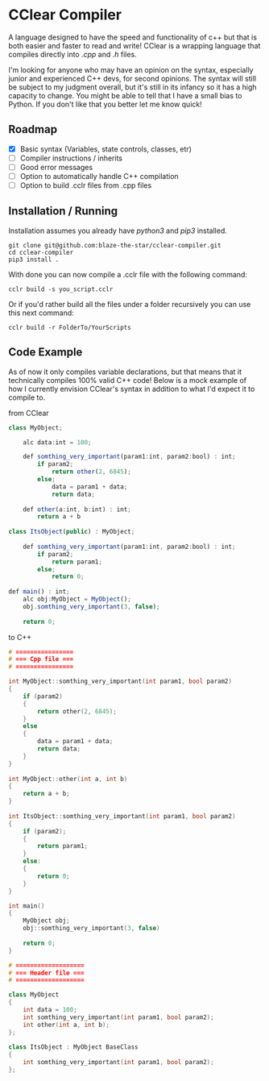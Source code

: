# CClear Compiler
A language designed to have the speed and functionality of c++ but that is both easier and faster to read and write! CClear is a wrapping language that compiles directly into *.cpp* and *.h* files.

I'm looking for anyone who may have an opinion on the syntax, especially junior and experienced C++ devs, for second opinions. The syntax will still be subject to my judgment overall, but it's still in its infancy so it has a high capacity to change. You might be able to tell that I have a small bias to Python. If you don't like that you better let me know quick!

## Roadmap

- [X] Basic syntax (Variables, state controls, classes, etr)
- [ ] Compiler instructions / inherits
- [ ] Good error messages
- [ ] Option to automatically handle C++ compilation
- [ ] Option to build .cclr files from .cpp files

## Installation / Running

Installation assumes you already have *python3* and *pip3* installed.
```
git clone git@github.com:blaze-the-star/cclear-compiler.git
cd cclear-compiler
pip3 install .
```
With done you can now compile a .cclr file with the following command:
```
cclr build -s you_script.cclr
```
Or if you'd rather build all the files under a folder recursively you can use this next command:
```
cclr build -r FolderTo/YourScripts
```

## Code Example

As of now it only compiles variable declarations, but that means that it technically compiles 100% valid C++ code! Below is a mock example of how I currently envision CClear's syntax in addition to what I'd expect it to compile to.

from CClear
```js
class MyObject;

	alc data:int = 100;

	def somthing_very_important(param1:int, param2:bool) : int;
		if param2;
			return other(2, 6845);
		else;
			data = param1 + data;
			return data;
			
	def other(a:int, b:int) : int;
		return a + b
			
class ItsObject(public) : MyObject;
			
	def somthing_very_important(param1:int, param2:bool) : int;
		if param2;
			return param1;
		else;
			return 0;
			
def main() : int;
	alc obj:MyObject = MyObject();
	obj.somthing_very_important(3, false);
	
	return 0;
```

to C++
```cpp
# ================
# === Cpp file ===
# ================

int MyObject::somthing_very_important(int param1, bool param2)
{
	if (param2)
	{
		return other(2, 6845);
	}
	else
	{
		data = param1 + data;
		return data;
	}
}
	
int MyObject::other(int a, int b)
{
	return a + b;
}
			
int ItsObject::somthing_very_important(int param1, bool param2)
{
	if (param2);
	{
		return param1;
	}
	else:
	{
		return 0;
	}
}

int main()
{
	MyObject obj;
	obj::somthing_very_important(3, false)
	
	return 0;
}

# ===================
# === Header file ===
# ===================

class MyObject
{
	int data = 100;
	int somthing_very_important(int param1, bool param2);
	int other(int a, int b);
};
			
class ItsObject : MyObject BaseClass
{	
	int somthing_very_important(int param1, bool param2);
};
```











